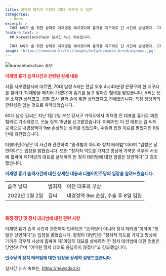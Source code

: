 ```yaml
---
title: 이재명 해치러 가겠다 70대 지구대 낫 입건
categories:
  - News
excerpt: >
  70대 A씨가 술 취한 상태로 이재명을 해치겠다며 흉기를 지구대로 간 사건이 발생했다. 그러나 이는 특정 정당과 관련이 없는 것으로 확인됐다. 한편, 김씨는 이 전 대표를 흉기로 찌른 혐의로 징역 15년을 선고받았고, 더불어민주당은 정치 테러범에 대한 엄벌은 당연하다는 입장을 밝혔다. 이와 관련해 민주당 황정아 대변인은 어떠한 정치 테러도 용납하지 않겠다고 전했다.
feature_text: >
  ## koreablockchain 실시간 뉴스 속보입니다.

  70대 A씨가 술 취한 상태로 이재명을 해치겠다며 흉기를 지구대로 간 사건이 발생했다. 그러나 이는 특정 정당과 관련이 없는 것으로 확인됐다. 한편, 김씨는 이 전 대표를 흉기로 찌른 혐의로 징역 15년을 선고받았고, 더불어민주당은 정치 테러범에 대한 엄벌은 당연하다는 입장을 밝혔다. 이와 관련해 민주당 황정아 대변인은 어떠한 정치 테러도 용납하지 않겠다고 전했다.
image: 'https://newsdao.kr/res/images/meta/newsdao_breakingnews.jpg'
---
```


<p><img src="https://newsdao.kr/res/images/meta/newsdao_breakingnews.jpg" alt="koreablockchain 속보" /></p>

<p><b><span style="color: #ee2323;">이재명 흉기 습격사건과 관련된 상세 내용</span></b></p>

<p>서울 서부경찰서에 따르면, 70대 남성 A씨는 전날 오후 4시40분경 은평구의 한 지구대를 찾아가 '이재명을 해치러 가겠다'며 흉기를 들고 찾아간 혐의를 받았습니다. A씨는 낫을 소지한 상태였고, 경찰 조사 결과 술에 취한 상태였다고 전해졌습니다. 특정 정당과의 관련성은 없는 것으로 파악되었습니다.</p>

<p>60대 남성 김씨는 지난 1월 2일 부산 강서구 가덕도에서 이재명 전 대표를 흉기로 찌른 혐의로 기소되었고, 오늘 징역 15년을 선고받았습니다. 피해자인 이 전 대표는 김 씨의 공격으로 내경정맥이 9㎜ 손상되는 상처를 입었으며, 수술과 입원 치료를 받았지만 8일 만에 퇴원했습니다.</p>

<p>더불어민주당은 이 사건과 관련하여 "습격범이 아니라 정치 테러범"이라며 "엄벌은 당연하다"는 입장을 밝혔습니다. 또한 "정치적 의도를 가지고 망상에 가까운 극우적 사상에 휩싸여 제1야당의 대표를 살해하려 한 정치 테러범에 대한 엄벌은 당연하다"고 강조했습니다.</p>

<p><b><span style="color: #1a5490;">이재명 흉기 습격사건에 대한 상세한 내용과 더불어민주당의 입장을 알려드렸습니다.</span></b></p>

<table>
  <tr>
    <td>습격 날짜</td>
    <td>범죄자</td>
    <td>이전 대표의 부상</td>
  </tr>
  <tr>
    <td>2022년 1월 2일</td>
    <td>김씨</td>
    <td>내경정맥 9㎜ 손상, 수술 후 8일 입원</td>
  </tr>
</table>

<p data-ke-size="size16">&nbsp;</p>

<p><b><span style="color: #ee2323;">특정 정당 및 정치 테러범에 대한 관련 사항</span></b></p>

<p>이재명 흉기 습격 사건과 관련하여 민주당은 "습격범이 아니라 정치 테러범"이라며 "엄벌은 당연하다"는 입장을 밝혔습니다. 황정아 대변인은 "정치적 의도를 가지고 망상에 가까운 극우적 사상에 휩싸여 제1야당의 대표를 살해하려 한 정치 테러범에 대한 엄벌은 당연하다"며 "어떠한 정치 테러도 용납하지 않겠다"고 강조했습니다.</p>

<p><b><span style="color: #1a5490;">민주당의 정치 테러범에 대한 입장을 상세히 설명드렸습니다.</span></b></p>
실시간 뉴스 속보는, <a href="https://newsdao.kr" rel="dofollow">https://newsdao.kr</a>


